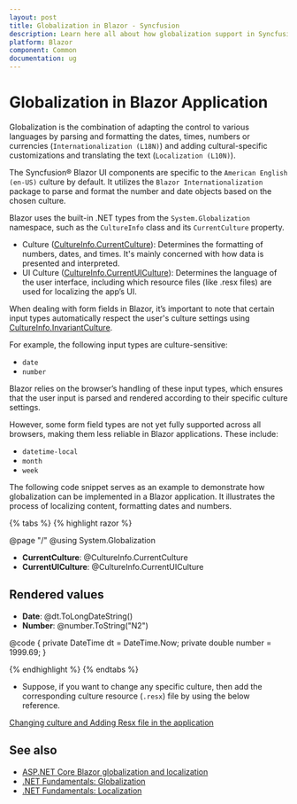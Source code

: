 ```yaml
---
layout: post
title: Globalization in Blazor - Syncfusion
description: Learn here all about how globalization support in Syncfusion Blazor component, it's elements and more.
platform: Blazor
component: Common
documentation: ug
---
```


# Globalization in Blazor Application

Globalization is the combination of adapting the control to various languages by parsing and formatting the dates, times, numbers or currencies (`Internationalization (L18N)`) and adding cultural-specific customizations and translating the text (`Localization (L10N)`).

The Syncfusion&reg; Blazor UI components are specific to the `American English (en-US)` culture by default. It utilizes the `Blazor Internationalization` package to parse and format the number and date objects based on the chosen culture.

Blazor uses the built-in .NET types from the `System.Globalization` namespace, such as the `CultureInfo` class and its `CurrentCulture` property.

* Culture ([CultureInfo.CurrentCulture](https://learn.microsoft.com/en-us/dotnet/api/system.globalization.cultureinfo.currentculture?view=net-8.0#system-globalization-cultureinfo-currentculture)): Determines the formatting of numbers, dates, and times. It's mainly concerned with how data is presented and interpreted.
* UI Culture ([CultureInfo.CurrentUICulture](https://learn.microsoft.com/en-us/dotnet/api/system.globalization.cultureinfo.currentuiculture?view=net-8.0#system-globalization-cultureinfo-currentuiculture)): Determines the language of the user interface, including which resource files (like .resx files) are used for localizing the app’s UI.

When dealing with form fields in Blazor, it’s important to note that certain input types automatically respect the user's culture settings using [CultureInfo.InvariantCulture](https://learn.microsoft.com/en-us/dotnet/api/system.globalization.cultureinfo.invariantculture?view=net-8.0#system-globalization-cultureinfo-invariantculture).

For example, the following input types are culture-sensitive:

* `date`
* `number`

Blazor relies on the browser’s handling of these input types, which ensures that the user input is parsed and rendered according to their specific culture settings.

However, some form field types are not yet fully supported across all browsers, making them less reliable in Blazor applications. These include:

* `datetime-local`
* `month`
* `week`


The following code snippet serves as an example to demonstrate how globalization can be implemented in a Blazor application. It illustrates the process of localizing content, formatting dates and numbers.

{% tabs %}
{% highlight razor %}

@page "/"
@using System.Globalization

<ul>
    <li><b>CurrentCulture</b>: @CultureInfo.CurrentCulture</li>
    <li><b>CurrentUICulture</b>: @CultureInfo.CurrentUICulture</li>
</ul>

<h2>Rendered values</h2>

<ul>
    <li><b>Date</b>: @dt.ToLongDateString()</li>
    <li><b>Number</b>: @number.ToString("N2")</li>
</ul>

@code {
    private DateTime dt = DateTime.Now;
    private double number = 1999.69;
}

{% endhighlight %}
{% endtabs %}

* Suppose, if you want to change any specific culture, then add the corresponding culture resource (`.resx`) file by using the below reference. 

[Changing culture and Adding Resx file in the application](https://blazor.syncfusion.com/documentation/common/localization#how-to-enable-localization-in-blazor-application)

## See also
* [ASP.NET Core Blazor globalization and localization](https://learn.microsoft.com/en-us/aspnet/core/blazor/globalization-localization?view=aspnetcore-8.0)
* [.NET Fundamentals: Globalization](https://learn.microsoft.com/en-us/dotnet/core/extensions/globalization)
* [.NET Fundamentals: Localization](https://learn.microsoft.com/en-us/dotnet/core/extensions/localization)
